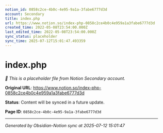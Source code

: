 ```yaml
---
notion_id: 0858c2ce-4b0c-4e95-9a1a-3fabe6777d3d
account: Secondary
title: index.php
url: https://www.notion.so/index-php-0858c2ce4b0c4e959a1a3fabe6777d3d
created_time: 2022-05-08T23:54:00.000Z
last_edited_time: 2022-05-08T23:54:00.000Z
sync_status: placeholder
sync_time: 2025-07-12T15:01:47.493359
---
```


# index.php

*🔄 This is a placeholder file from Notion Secondary account.*

**Original URL**: https://www.notion.so/index-php-0858c2ce4b0c4e959a1a3fabe6777d3d

**Status**: Content will be synced in a future update.

**Page ID**: `0858c2ce-4b0c-4e95-9a1a-3fabe6777d3d`

---

*Generated by Obsidian-Notion sync at 2025-07-12 15:01:47*

